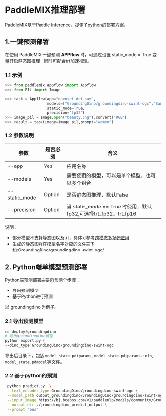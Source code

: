 # PaddleMIX推理部署

PaddleMIX基于Paddle Inference，提供了python的部署方案。

## 1.一键预测部署

在使用 PaddleMIX 一键预测 **APPflow** 时，可通过设置 static_mode = True 变量开启静态图推理，同时可配合trt加速推理。

### 1.1 示例

```python
>>> from paddlemix.appflow import Appflow
>>> from PIL import Image

>>> task = Appflow(app="openset_det_sam",
                   models=["GroundingDino/groundingdino-swint-ogc","Sam/SamVitH-1024"],
                   static_mode=True,
                   precision="fp32")
>>> image_pil = Image.open("beauty.png").convert("RGB")
>>> result = task(image=image_pil,prompt="women")
```

### 1.2 参数说明
| 参数 | 是否必须| 含义                                                                                          |
|-------|-------|---------------------------------------------------------------------------------------------|
| --app | Yes| 应用名称                                                                                   |
| --models | Yes | 需要使用的模型，可以是单个模型，也可以多个组合                                                                                     |
| --static_mode  | Option | 是否静态图推理，默认False                                                                                 |
| --precision | Option | 当 static_mode == True 时使用，默认fp32,可选择trt_fp32、trt_fp16                                                                                    |

说明：
- 部分模型不支持静态图以及trt，具体可参考[跨模态多场景应用
](../applications/README.md)
- 生成的静态图将在模型名字对应的文件夹下 如:GroundingDino/groundingdino-swint-ogc/


## 2. Python端单模型预测部署

Python端预测部署主要包含两个步骤：
- 导出预测模型
- 基于Python进行预测

以 groundingdino 为例子。

### 2.1 导出预测模型

```bash
cd deploy/groundingdino
# 导出groundingdino模型
python export.py \
--dino_type GroundingDino/groundingdino-swint-ogc
```
导出后目录下，包括 `model_state.pdiparams`,  `model_state.pdiparams.info`, `model_state.pdmodel`等文件。

### 2.2 基于python的预测

```bash
 python predict.py  \
 --text_encoder_type GroundingDino/groundingdino-swint-ogc \
 --model_path output_groundingdino/GroundingDino/groundingdino-swint-ogc \
 --input_image https://bj.bcebos.com/v1/paddlenlp/models/community/GroundingDino/000000004505.jpg \
 --output_dir ./groundingdino_predict_output \
 --prompt "bus"

```
